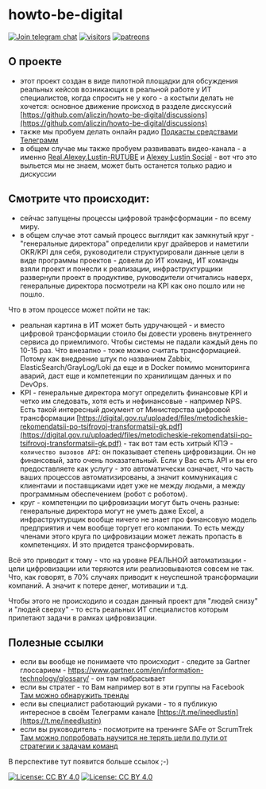 # howto-be-digital

 [![Join telegram chat](https://img.shields.io/badge/chat-telegram-blue?style=flat&logo=telegram)](https://t.me/joinchat/zhwzepqDhgszMDAy)
 [![visitors](https://visitor-badge.laobi.icu/badge?page_id=aliczin.howto-be-digital.main)](https://lustin.org/ru/)
 [![patreons](https://img.shields.io/badge/dynamic/json?color=%23e85b46&label=Patreon&query=data.attributes.patron_count&suffix=%20patrons&url=https%3A%2F%2Fwww.patreon.com%2Fapi%2Fcampaigns%2F5141831)](https://patreon.com/ineedlustin)

## О проекте

* этот проект создан в виде пилотной площадки для обсуждения реальных кейсов возникающих в реальной работе у ИТ специалистов, когда спросить не у кого - а костыли делать не хочется: основное движение происход в разделе дисскуссий [https://github.com/aliczin/howto-be-digital/discussions](https://github.com/aliczin/howto-be-digital/discussions)
* также мы пробуем делать онлайн радио [Подкасты средствами Телеграмм](./PODCASTS.md)
* в общем случае мы также пробуем развивавать видео-канала - а именно [Real.Alexey.Lustin-RUTUBE](https://rutube.ru/channel/23477544/) и [Alexey Lustin Social](https://www.youtube.com/c/AlexeyLustinSocial) - вот что это выльется мы не знаем, может быть останется только радио и дискуссии

## Смотрите что происходит:

* сейчас запущены процессы цифровой транфсформации - по всему миру.
* в общем случае этот самый процесс выглядит как замкнутый круг - "генеральные директора" определили круг драйверов и наметили OKR/KPI для себя, руководители структурировали данные цели в виде программы проектов - довели до ИТ команд, ИТ команды взяли проект и понесли к реализации, инфраструктурщики развернули проект в продуктиве, руководители отчитались наверх, генеральные директора посмотрели на KPI как оно пошло или не пошло.

Что в этом процессе может пойти не так:

* реальная картина в ИТ может быть удручающей - и вместо цифровой трансформации стоило бы довести уровень внутреннего сервиса до приемлимого. Чтобы системы не падали каждый день по 10-15 раз. Что внезапно - тоже можно считать трансформацией. Потому как внедрение штук по названием Zabbix, ElasticSearch/GrayLog/Loki да еще и в Docker помимо мониторинга аварий, даст еще и компетенции по хранилищам данных и по DevOps.
* KPI - генеральные директора могут определить финансовые KPI и четко им следовать, хотя есть и нефинансовые - например NPS. Есть такой интересный документ от Министерства цифровой трансформации [https://digital.gov.ru/uploaded/files/metodicheskie-rekomendatsii-po-tsifrovoj-transformatsii-gk.pdf](https://digital.gov.ru/uploaded/files/metodicheskie-rekomendatsii-po-tsifrovoj-transformatsii-gk.pdf) - так вот там есть хитрый КПЭ - `количество вызовов API`: он показывает степень цифровизации. Он не финансовый, зато очень показательный. Если у Вас есть API и вы его предоставляете как услугу - это автоматически означает, что часть ваших процессов автоматизированы, а значит коммуникация с клиентами и поставщиками идет уже не между людьми, а между программным обеспечением (робот с роботом). 
* круг - компетенции по цифровизации могут быть очень разные: генеральные директора могут не уметь даже Excel, а инфраструктурщик вообще ничего не знает про финансовую модель предприятия и чем вообще торгует его компании. То есть между членами этого круга по цифровизации может лежать пропасть в компетенциях. И это придется трансформировать.

Всё это приводит к тому - что на уровне РЕАЛЬНОЙ автоматизации - цели цифровизации или теряются или реализовываются совсем не так. Что, как говорят, в 70% случаях приводит к неуспешной трансформации компаний. А значит к потере денег, мотивации и т.д.

Чтобы этого не происходило и создан данный проект для "людей снизу" и "людей сверху" - то есть реальных ИТ специалистов которым прилетают задачи в рамках цифровизации.

## Полезные ссылки

* если вы вообще не понимаете что происходит - следите за Gartner глоссарием - https://www.gartner.com/en/information-technology/glossary/ - он там набрасывает
* если вы стратег - то Вам например вот в эти группы на Facebook [Там можно обнаружить тренды](https://www.facebook.com/groups/2267942696763155/about)
* если вы специалист работающий руками - то я публикую интересное в своём Телеграмм канале [https://t.me/ineedlustin](https://t.me/ineedlustin)
* если вы руководитель - посмотрите на тренинге SAFe от ScrumTrek [Там можно попробовать научится не терять цели по пути от стратегии к задачам команд](https://scrumtrek.ru/training-map/#processes)

В перспективе тут появится больше ссылок ;-)

[![License: CC BY 4.0](https://licensebuttons.net/l/by/4.0/80x15.png)](https://creativecommons.org/licenses/by/4.0/) [![License: CC BY 4.0](https://img.shields.io/badge/License-CC%20BY%204.0-lightgrey.svg)](https://creativecommons.org/licenses/by/4.0/)
